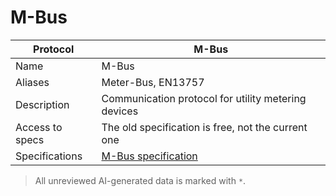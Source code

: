 # M-Bus

| Protocol | M-Bus |
|---|---|
| Name | M-Bus |
| Aliases | Meter-Bus, EN13757 |
| Description | Communication protocol for utility metering devices |
| Access to specs | The old specification is free, not the current one |
| Specifications | [M-Bus specification](https://m-bus.com/documentation) |



> All unreviewed AI-generated data is marked with `*`.
